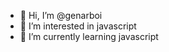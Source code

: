 - 👋 Hi, I’m @genarboi
- 👀 I’m interested in javascript
- 🌱 I’m currently learning javascript

<!---
genarboi/genarboi is a ✨ special ✨ repository because its `README.md` (this file) appears on your GitHub profile.
You can click the Preview link to take a look at your changes.
--->
